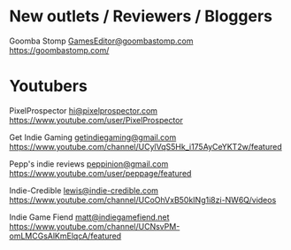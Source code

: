 # New outlets / Reviewers / Bloggers

Goomba Stomp
GamesEditor@goombastomp.com
https://goombastomp.com/

# Youtubers

PixelProspector
hi@pixelprospector.com
https://www.youtube.com/user/PixelProspector

Get Indie Gaming
getindiegaming@gmail.com 
https://www.youtube.com/channel/UCylVqS5Hk_i175AyCeYKT2w/featured

Pepp's indie reviews
peppinion@gmail.com
https://www.youtube.com/user/peppage/featured

Indie-Credible
lewis@indie-credible.com
https://www.youtube.com/channel/UCoOhVxB50kINg1i8zi-NW6Q/videos

Indie Game Fiend
matt@indiegamefiend.net
https://www.youtube.com/channel/UCNsvPM-omLMCGsAlKmElqcA/featured
